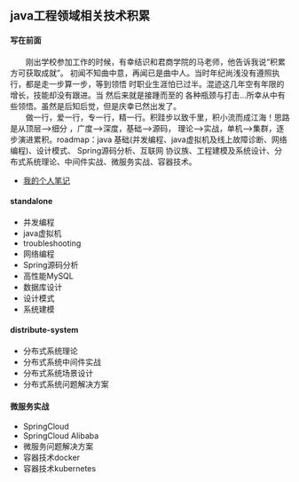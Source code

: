 ## java工程领域相关技术积累

#### 写在前面
　　刚出学校参加工作的时候，有幸结识和君商学院的马老师，他告诉我说“积累方可获取成就”。 
初闻不知曲中意，再闻已是曲中人。当时年纪尚浅没有遵照执行，都是走一步算一步，等到领悟
时职业生涯怕已过半。混迹这几年空有年限的增长，技能却没有跟进。当 然后来就是接踵而至的
各种瓶颈与打击...所幸从中有些领悟。虽然是后知后觉，但是庆幸已然出发了。<br>
　　做一行，爱一行，专一行，精一行。积跬步以致千里，积小流而成江海！思路是从顶层-->细分
，广度-->深度，基础-->源码， 理论-->实战，单机-->集群，逐步演进累积。roadmap：java
基础(并发编程、java虚拟机及线上故障诊断、网络编程)、设计模式、 Spring源码分析、互联网
协议族、工程建模及系统设计、分布式系统理论、中间件实战、微服务实战、容器技术。<br>


- [我的个人笔记](https://turn-left.github.io/)

#### standalone

- 并发编程
- java虚拟机
- troubleshooting
- 网络编程
- Spring源码分析
- 高性能MySQL
- 数据库设计
- 设计模式
- 系统建模

#### distribute-system

- 分布式系统理论
- 分布式系统中间件实战
- 分布式系统场景设计
- 分布式系统问题解决方案

#### 微服务实战

- SpringCloud
- SpringCloud Alibaba
- 微服务问题解决方案
- 容器技术docker
- 容器技术kubernetes